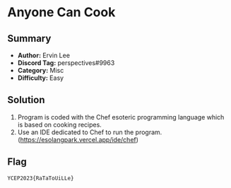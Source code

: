 Anyone Can Cook
===
 
## Summary
* **Author:** Ervin Lee
* **Discord Tag:** perspectives#9963
* **Category:** Misc
* **Difficulty:** Easy

## Solution
1. Program is coded with the Chef esoteric programming language which is based on cooking recipes.
2. Use an IDE dedicated to Chef to run the program. (https://esolangpark.vercel.app/ide/chef)

## Flag
```
YCEP2023{RaTaToUiLLe}
```
